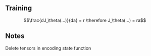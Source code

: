 ## Training

$$\frac{dJ_\theta(...)}{da} = r \therefore J_\theta(...) = ra$$

## Notes

Delete tensors in encoding state function
